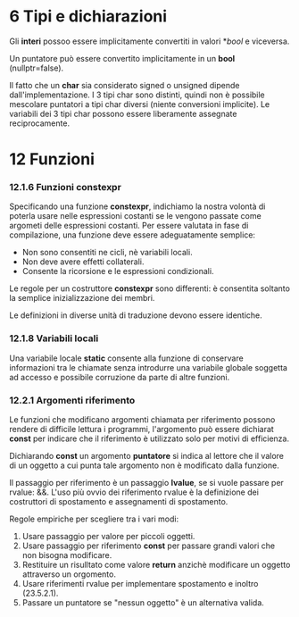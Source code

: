 # 6 Tipi e dichiarazioni

Gli **interi** possoo essere implicitamente convertiti in valori **bool* e viceversa.

Un puntatore può essere convertito implicitamente in un  **bool** (nullptr=false).

Il fatto che un **char** sia considerato signed o unsigned dipende dall'implementazione.
I 3 tipi char sono distinti, quindi non è possibile mescolare puntatori a tipi char diversi (niente conversioni implicite).
Le variabili dei 3 tipi char possono essere liberamente assegnate reciprocamente.

# 12 Funzioni

### 12.1.6 Funzioni constexpr

Specificando una funzione **constexpr**, indichiamo la nostra volontà di poterla usare nelle espressioni costanti se le vengono passate come argometi delle espressioni costanti.
Per essere valutata in fase di compilazione, una funzione deve essere adeguatamente semplice:
* Non sono consentiti ne cicli, nè variabili locali.
* Non deve avere effetti collaterali.
* Consente la ricorsione e le espressioni condizionali.

Le regole per un costruttore **constexpr** sono differenti: è consentita soltanto la semplice inizializzazione dei membri.

Le definizioni in diverse unità di traduzione devono essere identiche.

### 12.1.8 Variabili locali

Una variabile locale **static** consente alla funzione di conservare informazioni tra le chiamate senza introdurre una variabile globale soggetta ad accesso e possibile corruzione da parte di altre funzioni.

### 12.2.1 Argomenti riferimento

Le funzioni che modificano argomenti chiamata per riferimento possono rendere di difficile lettura i programmi, l'argomento può essere dichiarat **const** per indicare che il riferimento è utilizzato solo per motivi di efficienza.

Dichiarando **const** un argomento **puntatore** si indica al lettore che il valore di un oggetto a cui punta tale argomento non è modificato dalla funzione.

Il passaggio per riferimento è un passaggio **lvalue**, se si vuole passare per rvalue: &&. L'uso più ovvio dei riferimento rvalue è la definizione dei costruttori di spostamento e assegnamenti di spostamento.

Regole empiriche per scegliere tra i vari modi:
1. Usare passaggio per valore per piccoli oggetti.
2. Usare passaggio per riferimento **const** per passare grandi valori che non bisogna modificare.
3. Restituire un risulltato come valore **return** anzichè modificare un oggetto attraverso un orgomento.
4. Usare riferimenti rvalue per implementare spostamento e inoltro (23.5.2.1).
5. Passare un puntatore se "nessun oggetto" è un alternativa valida. 